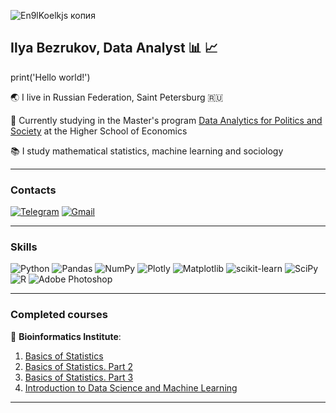 
![En9lKoelkjs копия](https://github.com/user-attachments/assets/168e55af-6d6c-42e5-b64e-2cffbefe50e1)

## Ilya Bezrukov, Data Analyst :bar_chart: :chart_with_upwards_trend:

print('Hello world!')

:earth_asia: I live in Russian Federation, Saint Petersburg :ru:

:school: Currently studying in the Master's program [Data Analytics for Politics and Society](https://spb.hse.ru/en/ma/daps/) at the Higher School of Economics

:books: I study mathematical statistics, machine learning and sociology

---

### Contacts

[![Telegram](https://img.shields.io/badge/Telegram-2CA5E0?style=for-the-badge&logo=telegram&logoColor=white)](https://t.me/ilyaplunk)
[![Gmail](https://img.shields.io/badge/Gmail-D14836?style=for-the-badge&logo=gmail&logoColor=white)](mailto:stalkerpro100ilya@gmail.com)

---

### Skills

![Python](https://img.shields.io/badge/Python-FFD43B?style=for-the-badge&logo=python&logoColor=blue)
![Pandas](https://img.shields.io/badge/Pandas-2C2D72?style=for-the-badge&logo=pandas&logoColor=white)
![NumPy](https://img.shields.io/badge/Numpy-777BB4?style=for-the-badge&logo=numpy&logoColor=white)
![Plotly](https://img.shields.io/badge/Plotly-239120?style=for-the-badge&logo=plotly&logoColor=white)
![Matplotlib](https://img.shields.io/badge/Matplotlib-ffffff?style=for-the-badge&logo=matplotlib&logoColor=black)
![scikit-learn](https://img.shields.io/badge/scikit--learn-F7931E?style=for-the-badge&logo=scikitlearn&logoColor=white)
![SciPy](https://img.shields.io/badge/SciPy-%230C55A5.svg?style=for-the-badge&logo=scipy&logoColor=%white)
![R](https://img.shields.io/badge/R-276DC3?style=for-the-badge&logo=r&logoColor=white)
![Adobe Photoshop](https://img.shields.io/badge/Adobe%20Photoshop-31A8FF?style=for-the-badge&logo=adobephotoshop&logoColor=white)

---

### Completed courses

:apple:  **Bioinformatics Institute**:
   1) [Basics of Statistics](https://stepik.org/cert/2546102?lang=en)
   2) [Basics of Statistics. Part 2](https://stepik.org/cert/2922969?lang=en)
   3) [Basics of Statistics. Part 3](https://stepik.org/cert/2922399?lang=en)
   4) [Introduction to Data Science and Machine Learning](https://stepik.org/cert/2941518?lang=en)

---


